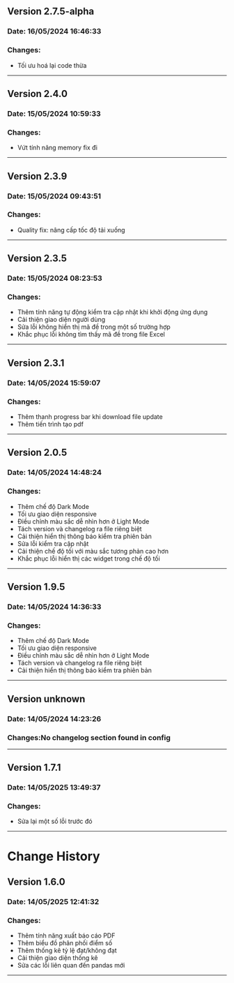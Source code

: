## Version 2.7.5-alpha
### Date: 16/05/2024 16:46:33
### Changes:
- Tối ưu hoá lại code thừa

--------------------------------------------------
## Version 2.4.0
### Date: 15/05/2024 10:59:33
### Changes:
- Vứt tính năng memory fix đi

--------------------------------------------------
## Version 2.3.9
### Date: 15/05/2024 09:43:51
### Changes:
- Quality fix: nâng cấp tốc độ tải xuống

--------------------------------------------------
## Version 2.3.5
### Date: 15/05/2024 08:23:53
### Changes:
- Thêm tính năng tự động kiểm tra cập nhật khi khởi động ứng dụng
- Cải thiện giao diện người dùng
- Sửa lỗi không hiển thị mã đề trong một số trường hợp
- Khắc phục lỗi không tìm thấy mã đề trong file Excel

--------------------------------------------------
## Version 2.3.1
### Date: 14/05/2024 15:59:07
### Changes:
- Thêm thanh progress bar khi download file update
- Thêm tiến trình tạo pdf

--------------------------------------------------
## Version 2.0.5
### Date: 14/05/2024 14:48:24
### Changes:
- Thêm chế độ Dark Mode
- Tối ưu giao diện responsive
- Điều chỉnh màu sắc dễ nhìn hơn ở Light Mode
- Tách version và changelog ra file riêng biệt
- Cải thiện hiển thị thông báo kiểm tra phiên bản
- Sửa lỗi kiểm tra cập nhật
- Cải thiện chế độ tối với màu sắc tương phản cao hơn
- Khắc phục lỗi hiển thị các widget trong chế độ tối

--------------------------------------------------
## Version 1.9.5
### Date: 14/05/2024 14:36:33
### Changes:
- Thêm chế độ Dark Mode
- Tối ưu giao diện responsive
- Điều chỉnh màu sắc dễ nhìn hơn ở Light Mode
- Tách version và changelog ra file riêng biệt
- Cải thiện hiển thị thông báo kiểm tra phiên bản

--------------------------------------------------
## Version unknown
### Date: 14/05/2024 14:23:26
### Changes:No changelog section found in config

--------------------------------------------------
## Version 1.7.1
### Date: 14/05/2025 13:49:37
### Changes:
- Sửa lại một số lỗi trước đó

--------------------------------------------------
# Change History

## Version 1.6.0
### Date: 14/05/2025 12:41:32
### Changes:
- Thêm tính năng xuất báo cáo PDF
- Thêm biểu đồ phân phối điểm số
- Thêm thống kê tỷ lệ đạt/không đạt
- Cải thiện giao diện thống kê
- Sửa các lỗi liên quan đến pandas mới

--------------------------------------------------
